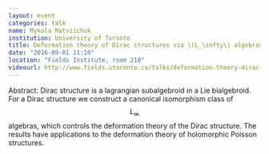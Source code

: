 ```yaml
---
layout: event
categories: talk
name: Mykola Matviichuk
institution: University of Toronto
title: Deformation theory of Dirac structures via \(L_\infty\) algebras
date: "2016-09-01 11:10"
location: "Fields Institute, room 210"
videourl: http://www.fields.utoronto.ca/talks/deformation-theory-dirac-structures-l%E2%88%9E-algebras
---
```

Abstract: Dirac structure is a lagrangian subalgebroid in a Lie bialgebroid. For a Dirac structure we construct a canonical isomorphism class of $$L_\infty$$ algebras, which controls the deformation theory of the Dirac structure. The results have applications to the deformation theory of holomorphic Poisson structures.
